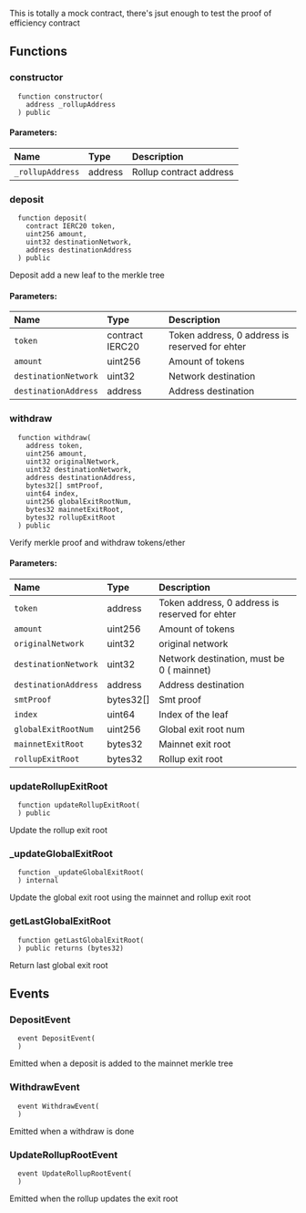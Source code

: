 This is totally a mock contract, there's jsut enough to test the proof of efficiency contract


## Functions
### constructor
```solidity
  function constructor(
    address _rollupAddress
  ) public
```


#### Parameters:
| Name | Type | Description                                                          |
| :--- | :--- | :------------------------------------------------------------------- |
|`_rollupAddress` | address | Rollup contract address

### deposit
```solidity
  function deposit(
    contract IERC20 token,
    uint256 amount,
    uint32 destinationNetwork,
    address destinationAddress
  ) public
```
Deposit add a new leaf to the merkle tree


#### Parameters:
| Name | Type | Description                                                          |
| :--- | :--- | :------------------------------------------------------------------- |
|`token` | contract IERC20 | Token address, 0 address is reserved for ehter
|`amount` | uint256 | Amount of tokens
|`destinationNetwork` | uint32 | Network destination
|`destinationAddress` | address | Address destination

### withdraw
```solidity
  function withdraw(
    address token,
    uint256 amount,
    uint32 originalNetwork,
    uint32 destinationNetwork,
    address destinationAddress,
    bytes32[] smtProof,
    uint64 index,
    uint256 globalExitRootNum,
    bytes32 mainnetExitRoot,
    bytes32 rollupExitRoot
  ) public
```
Verify merkle proof and withdraw tokens/ether


#### Parameters:
| Name | Type | Description                                                          |
| :--- | :--- | :------------------------------------------------------------------- |
|`token` | address |  Token address, 0 address is reserved for ehter
|`amount` | uint256 | Amount of tokens
|`originalNetwork` | uint32 | original network
|`destinationNetwork` | uint32 | Network destination, must be 0 ( mainnet)
|`destinationAddress` | address | Address destination
|`smtProof` | bytes32[] | Smt proof
|`index` | uint64 | Index of the leaf
|`globalExitRootNum` | uint256 | Global exit root num
|`mainnetExitRoot` | bytes32 | Mainnet exit root
|`rollupExitRoot` | bytes32 | Rollup exit root

### updateRollupExitRoot
```solidity
  function updateRollupExitRoot(
  ) public
```
Update the rollup exit root



### _updateGlobalExitRoot
```solidity
  function _updateGlobalExitRoot(
  ) internal
```
Update the global exit root using the mainnet and rollup exit root



### getLastGlobalExitRoot
```solidity
  function getLastGlobalExitRoot(
  ) public returns (bytes32)
```
Return last global exit root



## Events
### DepositEvent
```solidity
  event DepositEvent(
  )
```

Emitted when a deposit is added to the mainnet merkle tree

### WithdrawEvent
```solidity
  event WithdrawEvent(
  )
```

Emitted when a withdraw is done

### UpdateRollupRootEvent
```solidity
  event UpdateRollupRootEvent(
  )
```

Emitted when the rollup updates the exit root

